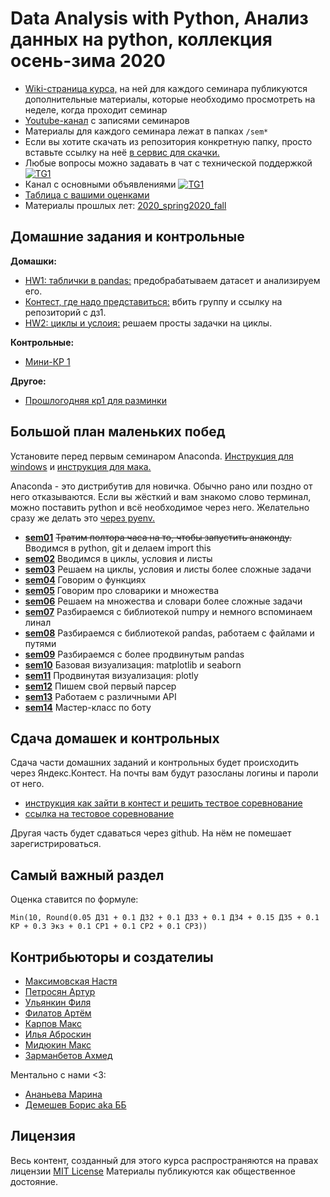 # Data Analysis with Python, Анализ данных на python, коллекция осень-зима 2020

- [Wiki-страница курса,](http://wiki.cs.hse.ru/Анализ_данных_на_python,_фэн,_2020_spring) на ней для каждого семинара публикуются дополнительные материалы, которые необходимо просмотреть на неделе, когда проходит семинар
- [Youtube-канал]( ) с записями семинаров
- Материалы для каждого семинара лежат в папках `/sem*`
- Если вы хотите скачать из репозитория конкретную папку, просто вставьте ссылку на неё [в сервис для скачки.](https://minhaskamal.github.io/DownGit/#/home)
- Любые вопросы можно задавать в чат с технической поддержкой [![TG1](https://img.shields.io/badge/Telegram-chat-blue)](https://t.me/dap_2021_spring)
- Канал с основными объявлениями [![TG1](https://img.shields.io/badge/Telegram-chat-blue)](https://t.me/joinchat/TzqFUCBXnQ4kB4YS)
-  [Таблица с вашими оценками]( )
-  Материалы прошлых лет: [2020_spring](https://github.com/hse-econ-data-science/eds_spring_2020)[2020_fall](https://github.com/hse-econ-data-science/dap_2020_fall)


## Домашние задания и контрольные

__Домашки:__

- [HW1: таблички в pandas:](https://classroom.github.com/a/iAHUsz3_) предобрабатываем датасет и анализируем его.
- [Контест, где надо представиться:](https://official.contest.yandex.ru/contest/20921/enter/)  вбить группу и ссылку на репозиторий с дз1.
- [HW2: циклы и услоия:](https://official.contest.yandex.ru/contest/20811/enter/) решаем просты задачки на циклы.

__Контрольные:__

- [Мини-КР 1](https://official.contest.yandex.ru/contest/20469/enter/)


__Другое:__

- [Прошлогодняя кр1 для разминки](https://official.contest.yandex.ru/contest/18100/problems/)


## Большой план маленьких побед

Установите перед первым семинаром Anaconda. [Инструкция для windows](https://github.com/hse-econ-data-science/dap_2020_fall/blob/master/utils/install_conda_windows.pdf) и [инструкция для мака.](https://github.com/hse-econ-data-science/dap_2020_fall/blob/master/utils/install_conda_mac.pdf)

Anaconda - это дистрибутив для новичка. Обычно рано или поздно от него отказываются. Если вы жёсткий и вам знакомо слово терминал, можно поставить python и всё необходимое через него. Желательно сразу же делать это [через pyenv.](https://github.com/pyenv/pyenv)


- [__sem01__](./sem01_intro) ~~Тратим полтора часа на то, чтобы запустить анаконду.~~ Вводимся в python, git и делаем import this
- [__sem02__](./sem02_forif) Вводимся в циклы, условия и листы
- [__sem03__](./sem03_forif) Решаем на циклы, условия и листы более сложные задачи
- [__sem04__](./sem04_functions) Говорим о функциях
- [__sem05__](./sem05_dict) Говорим про словарики и множества
- [__sem06__](./sem06_dict) Решаем на множества и словари более сложные задачи
- [__sem07__](./sem07_numpy) Разбираемся с библиотекой numpy и немного вспоминаем линал
- [__sem08__](./sem08_pandas) Разбираемся с библиотекой pandas, работаем с файлами и путями
- [__sem09__](./sem09_pandas) Разбираемся с более продвинутым pandas
- [__sem10__](./sem10_visual) Базовая визуализация: matplotlib и seaborn
- [__sem11__](./sem11_visual) Продвинутая визуализация: plotly
- [__sem12__](./sem12_parsers) Пишем свой первый парсер
- [__sem13__](./sem13_api)  Работаем с различными API
- [__sem14__](./sem14_bot) Мастер-класс по боту


## Сдача домашек и контрольных

Сдача части домашних заданий и контрольных будет происходить через  Яндекс.Контест. На почты вам будут разосланы логины и пароли от него.

  - [инструкция как зайти в контест и решить тествое соревнование](https://github.com/hse-econ-data-science/dap_2020_fall/blob/master/utils/eds_test_contest.pdf)
  - [ссылка на тестовое соревнование](https://official.contest.yandex.ru/contest/17883/enter)

Другая часть будет сдаваться через github. На нём не помешает зарегистрироваться.


## Самый важный раздел

Оценка ставится по формуле:

```
Min(10, Round(0.05 ДЗ1 + 0.1 ДЗ2 + 0.1 ДЗ3 + 0.1 ДЗ4 + 0.15 ДЗ5 + 0.1 КР + 0.3 Экз + 0.1 СР1 + 0.1 СР2 + 0.1 СР3))

```

## Контрибьюторы и создателиы

* [Максимовская Настя](https://github.com/AnastasiyaMax)
* [Петросян Артур](https://github.com/pet67)
* [Ульянкин Филя](https://github.com/FUlyankin)
* [Филатов Артём](https://github.com/FilatovArtm)
* [Карпов Макс](https://github.com/karpovmax)
* [Илья Аброскин](https://github.com/ilyaaaaaaaa)
* [Мидюкин Макс](https://github.com/MidiukinM)
* [Зарманбетов Ахмед](https://github.com/ahmedushka7)

Ментально с нами <3:

* [Ананьева Марина](https://github.com/anamarina)
* [Демешев Борис aka ББ](https://github.com/bdemeshev)


## Лицензия

Весь контент, созданный для этого курса распространяются на правах лицензии [MIT License](https://github.com/hse-econ-data-science/dap_2020_fall/blob/master/LICENSE) Материалы публикуются как общественное достояние.
